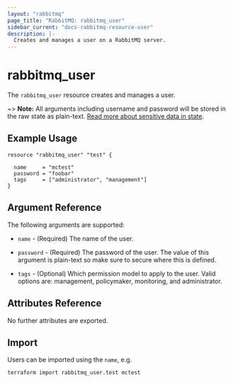 ```yaml
---
layout: "rabbitmq"
page_title: "RabbitMQ: rabbitmq_user"
sidebar_current: "docs-rabbitmq-resource-user"
description: |-
  Creates and manages a user on a RabbitMQ server.
---
```


# rabbitmq\_user

The ``rabbitmq_user`` resource creates and manages a user.

~> **Note:** All arguments including username and password will be stored in the raw state as plain-text.
[Read more about sensitive data in state](/docs/state/sensitive-data.html).

## Example Usage

```hcl
resource "rabbitmq_user" "test" {
  
  name     = "mctest"
  password = "foobar"
  tags     = ["administrator", "management"]
}
```

## Argument Reference

The following arguments are supported:

* `name` - (Required) The name of the user.

* `password` - (Required) The password of the user. The value of this argument
  is plain-text so make sure to secure where this is defined.

* `tags` - (Optional) Which permission model to apply to the user. Valid
  options are: management, policymaker, monitoring, and administrator.

## Attributes Reference

No further attributes are exported.

## Import

Users can be imported using the `name`, e.g.

```
terraform import rabbitmq_user.test mctest
```
